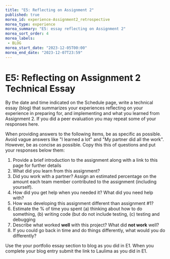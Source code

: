 ```yaml
---
title: "E5: Reflecting on Assignment 2"
published: true
morea_id: experience-Assignment2_retrospective
morea_type: experience
morea_summary: "E5: essay reflecting on Assignment 2"
morea_sort_order: 4
morea_labels:
 - BLOG
morea_start_date: "2023-12-05T00:00"
morea_end_date: "2023-12-07T23:59"
---
```


# E5: Reflecting on Assignment 2 Technical Essay

By the date and time indicated on the Schedule page, 
write a technical essay (blog) that summarizes your experiences 
reflecting on your experience in preparing for, and implementing and what you learned from Assignment 2. If you did a peer evaluation you may repeat some of your responses here. 

When providing answers to the following items, be as specific as possible. Avoid vague answers like "I learned a lot" and "My partner did all the work". However, be as concise as possible. Copy this this of questions and put your responses below them:

 1. Provide a brief introduction to the assignment along with a link to this page for further details
 2.  What did you learn from this assignment?
 3.  Did you work with a partner? Assign an estimated percentage on the amount each team member contributed to the assignment (including yourself).
 4.  How did you get help when you needed it? What did you need help with?
 5.  How was developing this assignment different than assignment #1?
 6.  Estimate the % of time you spent (a) thinking about how to do something, (b) writing code (but do not include testing, (c) testing and debugging
 6.  Describe what worked **well** with this project? What did **not work** well?
 7.  If you could go back in time and do things differently, what would you do differently? 

Use the your portfolio essay section to blog as you did in E1. When you complete your blog entry submit the link to Laulima as you did in E1.
